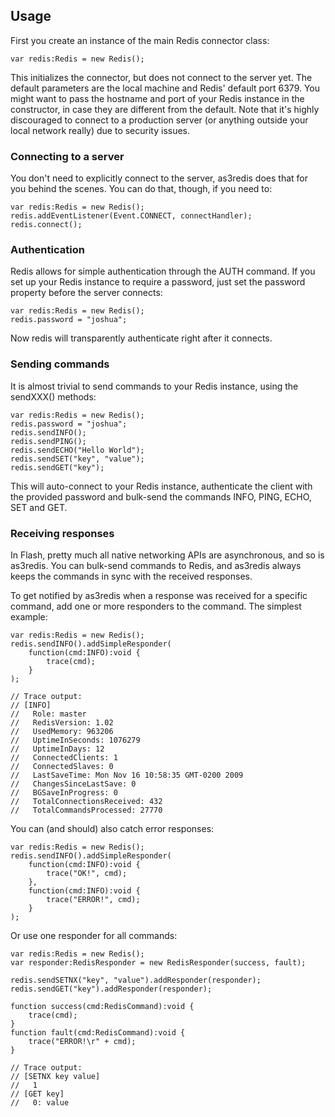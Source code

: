 ## Usage

First you create an instance of the main Redis connector class:

	var redis:Redis = new Redis();

This initializes the connector, but does not connect to the server yet. The default parameters are the local machine and Redis' default port 6379. You might want to pass the hostname and port of your Redis instance in the constructor, in case they are different from the default. Note that it's highly discouraged to connect to a production server (or anything outside your local network really) due to security issues.

### Connecting to a server

You don't need to explicitly connect to the server, as3redis does that for you behind the scenes. You can do that, though, if you need to:

	var redis:Redis = new Redis();
	redis.addEventListener(Event.CONNECT, connectHandler);
	redis.connect();

### Authentication

Redis allows for simple authentication through the AUTH command. If you set up your Redis instance to require a password, just set the password property before the server connects:

	var redis:Redis = new Redis();
	redis.password = "joshua";

Now redis will transparently authenticate right after it connects.

### Sending commands

It is almost trivial to send commands to your Redis instance, using the sendXXX() methods:

	var redis:Redis = new Redis();
	redis.password = "joshua";
	redis.sendINFO();
	redis.sendPING();
	redis.sendECHO("Hello World");
	redis.sendSET("key", "value");
	redis.sendGET("key");

This will auto-connect to your Redis instance, authenticate the client with the provided password and bulk-send the commands INFO, PING, ECHO, SET and GET.

### Receiving responses

In Flash, pretty much all native networking APIs are asynchronous, and so is as3redis. You can bulk-send commands to Redis, and as3redis always keeps the commands in sync with the received responses.

To get notified by as3redis when a response was received for a specific command, add one or more responders to the command. The simplest example:

	var redis:Redis = new Redis();
	redis.sendINFO().addSimpleResponder(
		function(cmd:INFO):void {
			trace(cmd);
		}
	);

	// Trace output:
	// [INFO]
	//   Role: master
	//   RedisVersion: 1.02
	//   UsedMemory: 963206
	//   UptimeInSeconds: 1076279
	//   UptimeInDays: 12
	//   ConnectedClients: 1
	//   ConnectedSlaves: 0
	//   LastSaveTime: Mon Nov 16 10:58:35 GMT-0200 2009
	//   ChangesSinceLastSave: 0
	//   BGSaveInProgress: 0
	//   TotalConnectionsReceived: 432
	//   TotalCommandsProcessed: 27770

You can (and should) also catch error responses:

	var redis:Redis = new Redis();
	redis.sendINFO().addSimpleResponder(
		function(cmd:INFO):void {
			trace("OK!", cmd);
		},
		function(cmd:INFO):void {
			trace("ERROR!", cmd);
		}
	);

Or use one responder for all commands:

	var redis:Redis = new Redis();
	var responder:RedisResponder = new RedisResponder(success, fault);

	redis.sendSETNX("key", "value").addResponder(responder);
	redis.sendGET("key").addResponder(responder);

	function success(cmd:RedisCommand):void {
		trace(cmd);
	}
	function fault(cmd:RedisCommand):void {
		trace("ERROR!\r" + cmd);
	}

	// Trace output:
	// [SETNX key value]
	//   1
	// [GET key]
	//   0: value
